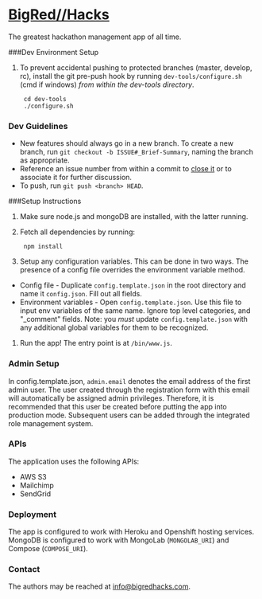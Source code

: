 [BigRed//Hacks](http://www.bigredhacks.com)
==================
The greatest hackathon management app of all time.
 
###Dev Environment Setup
1. To prevent accidental pushing to protected branches (master, develop, rc), install the git pre-push hook by running `dev-tools/configure.sh` (cmd if windows) *from within the dev-tools directory*.

        cd dev-tools
        ./configure.sh

### Dev Guidelines
* New features should always go in a new branch. To create a new branch, run `git checkout -b ISSUE#_Brief-Summary`, naming the branch as appropriate.
* Reference an issue number from within a commit to [close it](https://help.github.com/articles/closing-issues-via-commit-messages/) or to associate it for further discussion. 
* To push, run `git push <branch> HEAD`.

###Setup Instructions
1. Make sure node.js and mongoDB are installed, with the latter running.
1. Fetch all dependencies by running:

        npm install
1. Setup any configuration variables. This can be done in two ways. The presence of a config file overrides the environment variable method.
  * Config file - Duplicate `config.template.json` in the root directory and name it `config.json`. Fill out all fields.
  * Environment variables - Open `config.template.json`. Use this file to input env variables of the same name. Ignore top level categories, and "_comment" fields. Note: you *must* update `config.template.json` with any additional global variables for them to be recognized.
1. Run the app! The entry point is at `/bin/www.js`.

### Admin Setup
In config.template.json, `admin.email` denotes the email address of the first admin user. The user created through the registration form with this email will automatically be assigned admin privileges. Therefore, it is recommended that this user be created before putting the app into production mode. Subsequent users can be added through the integrated role management system.

### APIs
The application uses the following APIs:

* AWS S3
* Mailchimp
* SendGrid

### Deployment
The app is configured to work with Heroku and Openshift hosting services. MongoDB is configured to work with MongoLab (`MONGOLAB_URI`) and Compose (`COMPOSE_URI`).
 
### Contact
The authors may be reached at [info@bigredhacks.com](info@bigredhacks.com).
